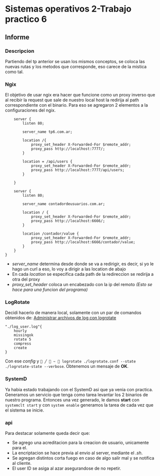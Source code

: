 # Sistemas operativos 2-Trabajo practico 6
## Informe
### Descripcion
Partiendo del tp anterior se usan los mismos conceptos, se coloca las nuevas rutas y los metodos que corresponde, eso carece de la mistica como tal.
### Ngix
El objetivo de usar ngix era hacer que funcione como un proxy inverso que al recibir la request que sale de nuestro local host la redirija al path correspondiente con el binario.
Para eso se agregaron 2 elementos a la configuraciones del ngix.
```
    server {
	    listen 80;

	    server_name tp6.com.ar;

	    location /{
		    proxy_set_header X-Forwarded-For $remote_addr;
		    proxy_pass http://localhost:7777/;
	    }

	    location = /api/users {
		    proxy_set_header X-Forwarded-For $remote_addr;
		    proxy_pass http://localhost:7777/api/users;
	    }

    }

    server {
	    listen 80;

	    server_name contadordeusuarios.com.ar;

	    location / {
		    proxy_set_header X-Forwarded-For $remote_addr;
		    proxy_pass http://localhost:6666/;
	    }

	    location /contador/value {
		    proxy_set_header X-Forwarded-For $remote_addr;
		    proxy_pass http://localhost:6666/contador/value;
	    }
    }
}
```
- *server_name* determina desde donde se va a redirigir, es decir, si yo le hago un curl a eso, lo voy a dirigir a las location de abajo
- En cada *location* se especifica cada path de la redireccion se redirija a otra del proxy
- *proxy_set_header* coloca un encabezado con la ip del remoto *(Esto se hace para una funcion del programa)*

### LogRotate
Decidi hacerlo de manera local, solamente con un par de comandos obtenidos de:
[Administrar archivos de log con logrotate](https://styde.net/administrar-archivos-de-logs-con-logrotate/)

```
"./log_user.log"{
    hourly
    missingok
    rotate 5
    compress
    create
}
```
Con ese *config* y ```  ╱  ~  logrotate ./logrotate.conf --state ./logrotate-state --verbose ```.
Obtenemos un mensaje de **OK**.

### SystemD
Ya habia estado trabajando con el SystemD asi que ya venia con practica.
Generamos un servicio que tenga como tarea levantar los 2 binarios de nuestro programa.
Entonces una vez generado, le damos **start** con ```systemclt start``` y con ```system enable``` generamos la tarea de cada vez que el sistema se inicie.

### api
Para destacar solamente queda decir que:
- Se agrego una acreditacion para la creacion de usuario, unicamente para el.
- La encriptacion se hace previa al envio al server, mediante el *.sh*.
- Se agregan distintos corta fuego en caso de algo salir mal y se notifica al cliente.
- El user ID se asiga al azar asegurandose de no repetir.


